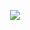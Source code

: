 <html>
  <div align=center>

![](https://hit.yhype.me/github/profile?user_id=75702689)

</div>
</html>

<!--
**KeVanAlthius/KeVanAlthius** is a ✨ _special_ ✨ repository because its `README.md` (this file) appears on your GitHub profile.

Here are some ideas to get you started:

- 🔭 I’m currently working on ...
- 🌱 I’m currently learning ...
- 👯 I’m looking to collaborate on ...
- 🤔 I’m looking for help with ...
- 💬 Ask me about ...
- 📫 How to reach me: ...
- 😄 Pronouns: ...
- ⚡ Fun fact: ...
-->
